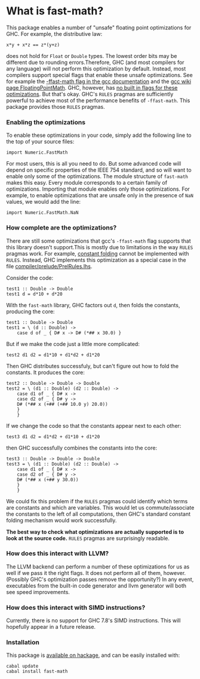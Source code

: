 # What is fast-math?

This package enables a number of "unsafe" floating point optimizations for GHC.  For example, the distributive law:

```
x*y + x*z == z*(y+z)
```

does not hold for `Float` or `Double` types.  The lowest order bits may be different due to rounding errors.Therefore, GHC (and most compilers for any language) will not perform this optimization by default.   Instead, most compilers support special flags that enable these unsafe optimizations.  See for example the [-ffast-math flag in the gcc documentation](https://gcc.gnu.org/onlinedocs/gcc/Optimize-Options.html) and the [gcc wiki page FloatingPointMath](https://gcc.gnu.org/wiki/FloatingPointMath).  GHC, however, has [no built in flags for these optimizations](http://www.haskell.org/ghc/docs/7.8.2/html/users_guide/flag-reference.html).  But that's okay.  GHC's `RULES` pragmas are sufficiently powerful to achieve most of the performance benefits of `-ffast-math`. This package provides those `RULES` pragmas.  

### Enabling the optimizations

To enable these optimizations in your code, simply add the following line to the top of your source files:

```
import Numeric.FastMath
```

For most users, this is all you need to do.  But some advanced code will depend on specific properties of the IEEE 754 standard, and so will want to enable only some of the optimizations.  The module structure of `fast-math` makes this easy.  Every module corresponds to a certain family of optimizations.  Importing that module enables only those optimizations.  For example, to enable optimizations that are unsafe only in the presence of `NaN` values, we would add the line:

```
import Numeric.FastMath.NaN
```

### How complete are the optimizations?

There are still some optimizations that gcc's `-ffast-math` flag supports that this library doesn't support.This is mostly due to limitations in the way `RULES` pragmas work.  For example, [constant folding](https://en.wikipedia.org/wiki/Constant_folding) cannot be implemented with `RULES`.  Instead, GHC implements this optimization as a special case in the file [compiler/prelude/PrelRules.lhs](https://github.com/ghc/ghc/blob/master/compiler/prelude/PrelRules.lhs).

Consider the code:

```
test1 :: Double -> Double
test1 d = d*10 + d*20
```

With the `fast-math` library, GHC factors out `d`, then folds the constants, producing the core:

```
test1 :: Double -> Double
test1 = \ (d :: Double) ->
    case d of _ { D# x -> D# (*## x 30.0) }
```

But if we make the code just a little more complicated:

```
test2 d1 d2 = d1*10 + d1*d2 + d1*20 
```

Then GHC distributes successfuly, but can't figure out how to fold the constants.  It produces the core:

```
test2 :: Double -> Double -> Double
test2 = \ (d1 :: Double) (d2 :: Double) ->
    case d1 of _ { D# x ->
    case d2 of _ { D# y ->
    D# (*## x (+## (+## 10.0 y) 20.0))
    }
    }
```

If we change the code so that the constants appear next to each other:

```
test3 d1 d2 = d1*d2 + d1*10 + d1*20 
```

then GHC successfully combines the constants into the core:

```
test3 :: Double -> Double -> Double
test3 = \ (d1 :: Double) (d2 :: Double) ->
    case d1 of _ { D# x ->
    case d2 of _ { D# y ->
    D# (*## x (+## y 30.0))
    }
    }
```

We could fix this problem if the `RULES` pragmas could identify which terms are constants and which are variables.  This would let us commute/associate the constants to the left of all computations, then GHC's standard constant folding mechanism would work successfully.

**The best way to check what optimizations are actually supported is to look at the source code.**  `RULES` pragmas are surprisingly readable.

### How does this interact with LLVM?

The LLVM backend can perform a number of these optimizations for us as well if we pass it the right flags.  It does not perform all of them, however.  (Possibly GHC's optimization passes remove the opportunity?)  In any event, executables from the built-in code generator and llvm generator will both see speed improvements.

### How does this interact with SIMD instructions?

Currently, there is no support for GHC 7.8's SIMD instructions.  This will hopefully appear in a future release.

### Installation

This package is [available on hackage](http://www.haskell.org/ghc/docs/7.8.2/html/users_guide/flag-reference.html), and can be easily installed with:

```
cabal update
cabal install fast-math
```

